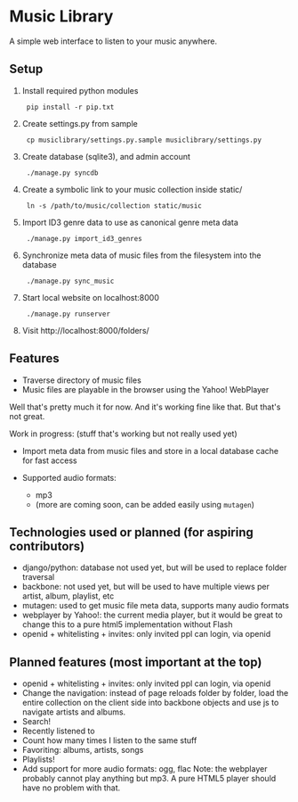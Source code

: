 Music Library
=============
A simple web interface to listen to your music anywhere.


Setup
-----
1. Install required python modules

        pip install -r pip.txt

2. Create settings.py from sample

        cp musiclibrary/settings.py.sample musiclibrary/settings.py

3. Create database (sqlite3), and admin account

        ./manage.py syncdb

4. Create a symbolic link to your music collection inside static/

        ln -s /path/to/music/collection static/music

5. Import ID3 genre data to use as canonical genre meta data

        ./manage.py import_id3_genres

6. Synchronize meta data of music files from the filesystem into the database

        ./manage.py sync_music

7. Start local website on localhost:8000

        ./manage.py runserver

8. Visit http://localhost:8000/folders/


Features
--------
- Traverse directory of music files
- Music files are playable in the browser using the Yahoo! WebPlayer

Well that's pretty much it for now. And it's working fine like that. But that's not great.

Work in progress: (stuff that's working but not really used yet) 
- Import meta data from music files and store in a local database cache for fast access
- Supported audio formats:

    - mp3
    - (more are coming soon, can be added easily using `mutagen`)


Technologies used or planned (for aspiring contributors)
--------------------------------------------------------
- django/python: database not used yet, but will be used to replace folder traversal
- backbone: not used yet, but will be used to have multiple views per artist, album, playlist, etc
- mutagen: used to get music file meta data, supports many audio formats
- webplayer by Yahoo!: the current media player, but it would be great to change this
  to a pure html5 implementation without Flash
- openid + whitelisting + invites: only invited ppl can login, via openid


Planned features (most important at the top)
--------------------------------------------
- openid + whitelisting + invites: only invited ppl can login, via openid
- Change the navigation: instead of page reloads folder by folder, load the entire
  collection on the client side into backbone objects and use js to navigate artists and albums.
- Search!
- Recently listened to
- Count how many times I listen to the same stuff
- Favoriting: albums, artists, songs
- Playlists!
- Add support for more audio formats: ogg, flac
  Note: the webplayer probably cannot play anything but mp3.
  A pure HTML5 player should have no problem with that.
